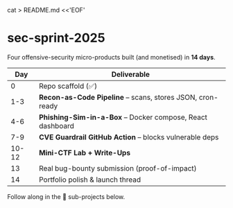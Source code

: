cat > README.md <<'EOF'
# sec-sprint-2025

Four offensive-security micro-products built (and monetised) in **14 days**.

| Day | Deliverable |
|-----|-------------|
| 0   | Repo scaffold (✅) |
| 1-3 | **Recon-as-Code Pipeline** – scans, stores JSON, cron-ready |
| 4-6 | **Phishing-Sim-in-a-Box** – Docker compose, React dashboard |
| 7-9 | **CVE Guardrail GitHub Action** – blocks vulnerable deps |
| 10-12 | **Mini-CTF Lab + Write-Ups** |
| 13 | Real bug-bounty submission (proof-of-impact) |
| 14 | Portfolio polish & launch thread |

Follow along in the 📂 sub-projects below.
